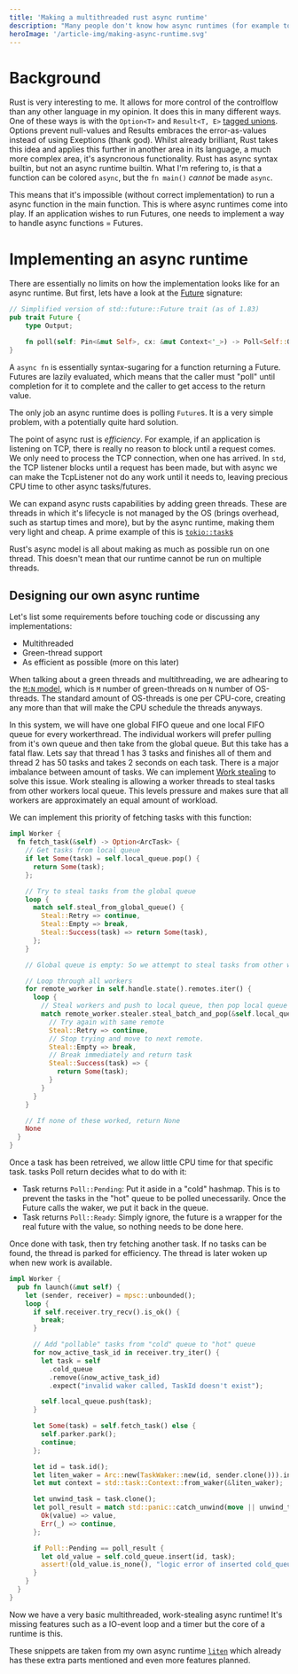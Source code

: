 ```yaml
---
title: 'Making a multithreaded rust async runtime'
description: "Many people don't know how async runtimes (for example tokio) works. The goal of this article is explaining how one works and making one efficient."
heroImage: '/article-img/making-async-runtime.svg'
---
```


# Background
Rust is very interesting to me. It allows for more control of the controlflow than any other language in my opinion. It does this in many different ways.
One of these ways is with the `Option<T>` and `Result<T, E>` [tagged unions](https://en.wikipedia.org/wiki/Tagged_union). Options prevent null-values and Results embraces the error-as-values instead of using Exeptions (thank god).
Whilst already brilliant, Rust takes this idea and applies this further in another area in its language, a much more complex area, it's asyncronous functionality.
Rust has async syntax builtin, but not an async runtime builtin. What I'm refering to, is that a function can be colored `async`, but the `fn main()` _cannot_ be made `async`.

This means that it's impossible (without correct implementation) to run a async function in the main function. This is where async runtimes come into play. If an application wishes to run Futures, one needs to implement a way to handle async functions = Futures.


# Implementing an async runtime

There are essentially no limits on how the implementation looks like for an async runtime. But first, lets have a look at the [Future](https://doc.rust-lang.org/stable/std/future/trait.Future.html) signature:
```rust
// Simplified version of std::future::Future trait (as of 1.83)
pub trait Future {
    type Output;

    fn poll(self: Pin<&mut Self>, cx: &mut Context<'_>) -> Poll<Self::Output>;
}
```
A `async fn` is essentially syntax-sugaring for a function returning a Future.
Futures are lazily evaluated, which means that the caller must "poll" until completion for it to complete and the caller to get access to the return value.

The only job an async runtime does is polling `Future`s. It is a very simple problem, with a potentially quite hard solution.


The point of async rust is _efficiency_. For example, if an application is listening on TCP, there is really no reason to block until a request comes. We only need to process the TCP connection, when one has arrived.
In `std`, the TCP listener blocks until a request has been made, but with async we can make the TcpListener not do any work until it needs to, leaving precious CPU time to other async tasks/futures.

We can expand async rusts capabilities by adding green threads. These are threads in which it's lifecycle is not managed by the OS (brings overhead, such as startup times and more), but by the async runtime, making them very light and cheap. A prime example of this is [`tokio::task`s](https://docs.rs/tokio/latest/tokio/task/index.html)

Rust's async model is all about making as much as possible run on one thread. This doesn't mean that our runtime cannot be run on multiple threads.

## Designing our own async runtime
Let's list some requirements before touching code or discussing any implementations:
- Multithreaded
- Green-thread support
- As efficient as possible (more on this later)

When talking about a green threads and multithreading, we are adhearing to the [`M:N` model](https://en.wikipedia.org/wiki/Thread_(computing)#M:N_(hybrid_threading)), which is `M` number of green-threads on `N` number of OS-threads.
The standard amount of OS-threads is one per CPU-core, creating any more than that will make the CPU schedule the threads anyways.

In this system, we will have one global FIFO queue and one local FIFO queue for every workerthread.
The individual workers will prefer pulling from it's own queue and then take from the global queue.
But this take has a fatal flaw. Lets say that thread 1 has 3 tasks and finishes all of them and thread 2 has 50 tasks and takes 2 seconds on each task.
There is a major imbalance between amount of tasks. We can implement [Work stealing](https://en.wikipedia.org/wiki/Work_stealing) to solve this issue.
Work stealing is allowing a worker threads to steal tasks from other workers local queue.
This levels pressure and makes sure that all workers are approximately an equal amount of workload.

We can implement this priority of fetching tasks with this function:
```rust
impl Worker {
  fn fetch_task(&self) -> Option<ArcTask> {
    // Get tasks from local queue
    if let Some(task) = self.local_queue.pop() {
      return Some(task);
    };

    // Try to steal tasks from the global queue
    loop {
      match self.steal_from_global_queue() {
        Steal::Retry => continue,
        Steal::Empty => break,
        Steal::Success(task) => return Some(task),
      };
    }

    // Global queue is empty: So we attempt to steal tasks from other workers.

    // Loop through all workers
    for remote_worker in self.handle.state().remotes.iter() {
      loop {
        // Steal workers and push to local queue, then pop local queue
        match remote_worker.stealer.steal_batch_and_pop(&self.local_queue) {
          // Try again with same remote
          Steal::Retry => continue,
          // Stop trying and move to next remote.
          Steal::Empty => break,
          // Break immediately and return task
          Steal::Success(task) => {
            return Some(task);
          }
        }
      }
    }

    // If none of these worked, return None
    None
  }
}
```

Once a task has been retreived, we allow little CPU time for that specific task. tasks Poll return decides what to do with it:
- Task returns `Poll::Pending`: Put it aside in a "cold" hashmap. This is to prevent the tasks in the "hot" queue to be polled unecessarily. Once the Future calls the waker, we put it back in the queue.
- Task returns `Poll::Ready`: Simply ignore, the future is a wrapper for the real future with the value, so nothing needs to be done here.

Once done with task, then try fetching another task. If no tasks can be found, the thread is parked for efficiency. The thread is later woken up when new work is available.


```rust
impl Worker {
  pub fn launch(&mut self) {
    let (sender, receiver) = mpsc::unbounded();
    loop {
      if self.receiver.try_recv().is_ok() {
        break;
      }

      // Add "pollable" tasks from "cold" queue to "hot" queue
      for now_active_task_id in receiver.try_iter() {
        let task = self
          .cold_queue
          .remove(&now_active_task_id)
          .expect("invalid waker called, TaskId doesn't exist");

        self.local_queue.push(task);
      }

      let Some(task) = self.fetch_task() else {
        self.parker.park();
        continue;
      };

      let id = task.id();
      let liten_waker = Arc::new(TaskWaker::new(id, sender.clone())).into();
      let mut context = std::task::Context::from_waker(&liten_waker);

      let unwind_task = task.clone();
      let poll_result = match std::panic::catch_unwind(move || unwind_task.poll(&mut context)) {
        Ok(value) => value,
        Err(_) => continue,
      };

      if Poll::Pending == poll_result {
        let old_value = self.cold_queue.insert(id, task);
        assert!(old_value.is_none(), "logic error of inserted cold_queue task");
      }
    }
  }
}
```

Now we have a very basic multithreaded, work-stealing async runtime! It's missing features such as a IO-event loop and a timer but the core of a runtime is this.

These snippets are taken from my own async runtime [`liten`](https://github.com/liten-rs/liten) which already has these extra parts mentioned and even more features planned.
